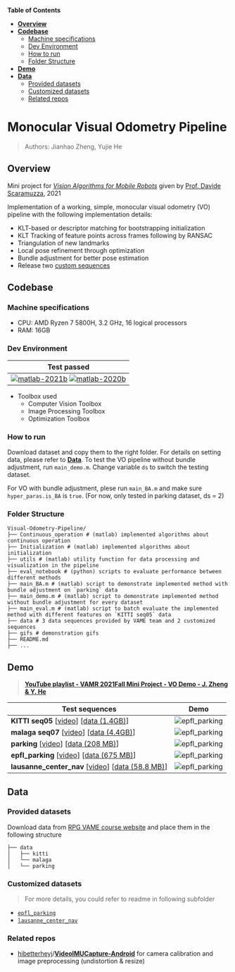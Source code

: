 **Table of Contents**

- [**Overview**](#overview)
- [**Codebase**](#codebase)
  - [Machine specifications](#machine-specifications)
  - [Dev Environment](#dev-environment)
  - [How to run](#how-to-run)
  - [Folder Structure](#folder-structure)
- [**Demo**](#demo)
- [**Data**](#data)
  - [Provided datasets](#provided-datasets)
  - [Customized datasets](#customized-datasets)
  - [Related repos](#related-repos)



# Monocular Visual Odometry Pipeline

> Authors: Jianhao Zheng, Yujie He

## Overview

Mini project for [*Vision Algorithms for Mobile Robots*](http://rpg.ifi.uzh.ch/teaching.html) given by [Prof. Davide Scaramuzza](http://rpg.ifi.uzh.ch/people_scaramuzza.html), 2021

Implementation of a working, simple, monocular visual odometry (VO) pipeline with the following implementation details:

- KLT-based or descriptor matching for bootstrapping initialization
- KLT Tracking of feature points across frames following by RANSAC
- Triangulation of new landmarks
- Local pose refinement through optimization
- Bundle adjustment for better pose estimation
- Release two [custom sequences](#custom-datasets)


## Codebase

### Machine specifications

- CPU: AMD Ryzen 7 5800H, 3.2 GHz, 16 logical processors
- RAM: 16GB

### Dev Environment

| **Test passed**                                              |
| ------------------------------------------------------------ |
| [![matlab-2021b](https://img.shields.io/badge/matlab-2021b-yellow.svg)](https://www.mathworks.com/products/matlab.html) [![matlab-2020b](https://img.shields.io/badge/matlab-2020b-blue.svg)](https://www.mathworks.com/products/matlab.html) |

- Toolbox used
  - Computer Vision Toolbox
  - Image Processing Toolbox
  - Optimization Toolbox

### How to run
Download dataset and copy them to the right folder. For details on setting data, please refer to [**Data**](#data). To test the VO pipeline without bundle adjustment, run `main_demo.m`. Change variable `ds` to switch the testing dataset. 

For VO with bundle adjustment, plese run `main_BA.m` and make sure `hyper_paras.is_BA` is `true`. (For now, only tested in parking dataset, ds = 2)

### Folder Structure

```
Visual-Odometry-Pipeline/
├── Continuous_operation # (matlab) implemented algorithms about continuous operation
├── Initialization # (matlab) implemented algorithms about initialization
├── utils # (matlab) utility function for data processing and visualization in the pipeline
├── eval_notebook # (python) scripts to evaluate performance between different methods
├── main_BA.m # (matlab) script to demonstrate implemented method with bundle adjustment on `parking` data
├── main_demo.m # (matlab) script to demonstrate implemented method without bundle adjustment for every dataset
├── main_eval.m # (matlab) script to batch evaluate the implemented method with different features on `KITTI seq05` data
├── data # 3 data sequences provided by VAME team and 2 customized sequences
├── gifs # demonstration gifs
├── README.md
├── ...
```

## Demo

> **[YouTube playlist - VAMR 2021Fall Mini Project - VO Demo - J. Zheng & Y. He](https://youtube.com/playlist?list=PLisWEer2ynw1Ws1_km6y-xXDAIyvJ9weM)**

| Test sequences                                               | Demo                                            |
| ------------------------------------------------------------ | ----------------------------------------------- |
| **KITTI seq05** [[video](https://www.youtube.com/watch?v=ByywzaIwTSM&list=PLisWEer2ynw1Ws1_km6y-xXDAIyvJ9weM&index=1)] [[data (1.4GB)](http://rpg.ifi.uzh.ch/docs/teaching/2021/kitti05.zip)] | ![epfl_parking](./gifs/kitti.gif)               |
| **malaga seq07** [[video](https://www.youtube.com/watch?v=l-Jklm77tNg&list=PLisWEer2ynw1Ws1_km6y-xXDAIyvJ9weM&index=2)] [[data (4.4GB)](http://rpg.ifi.uzh.ch/docs/teaching/2021/malaga-urban-dataset-extract-07.zip)] | ![epfl_parking](./gifs/malaga.gif)              |
| **parking** [[video](https://www.youtube.com/watch?v=Xut0iuFSy8o&list=PLisWEer2ynw1Ws1_km6y-xXDAIyvJ9weM&index=3)] [[data (208 MB)](http://rpg.ifi.uzh.ch/docs/teaching/2021/parking.zip)] | ![epfl_parking](./gifs/parking.gif)             |
| **epfl_parking** [[video](https://www.youtube.com/watch?v=eWNpX07L4_A&list=PLisWEer2ynw1Ws1_km6y-xXDAIyvJ9weM&index=4)] [[data (675 MB)](https://drive.google.com/file/d/1dWRwkZaB_mY21HzAGXzcXKBwg_2cBn5c/view)] | ![epfl_parking](./gifs/epfl_parking.gif)        |
| **lausanne_center_nav** [[video](https://www.youtube.com/watch?v=qSgeN7ElPik&list=PLisWEer2ynw1Ws1_km6y-xXDAIyvJ9weM&index=5)] [[data (58.8 MB)](https://drive.google.com/file/d/1e1VCh19S4wyayX6s4J-8J6ad5YZx-B9a/view?usp=sharing)] | ![epfl_parking](./gifs/lausanne_center_nav.gif) |


## Data

### Provided datasets

Download data from [RPG VAME course website](http://rpg.ifi.uzh.ch/teaching.html) and place them in the following structure

```shell
├── data
│   ├── kitti
│   └── malaga
│   └── parking
```

### Customized datasets

> For more details, you could refer to readme in following subfolder

- [`epfl_parking`](https://github.com/Jianhao-zheng/Visual-Odometry-Pipeline/tree/master/data/epfl_parking)
- [`lausanne_center_nav`](https://github.com/Jianhao-zheng/Visual-Odometry-Pipeline/tree/master/data/lausanne_center_nav)



### Related repos

- [hibetterheyj](https://github.com/hibetterheyj)/**[VideoIMUCapture-Android](https://github.com/hibetterheyj/VideoIMUCapture-Android)** for camera calibration and image preprocessing (undistortion & resize)

